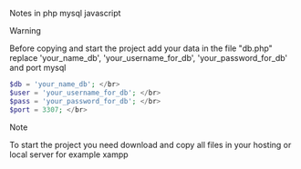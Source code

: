 Notes in php mysql javascript

> [!WARNING]
>Before copying and start the project add your data in the file "db.php"
>replace 'your_name_db', 'your_username_for_db', 'your_password_for_db' and port mysql </br>
>```php
>$db = 'your_name_db'; </br>
>$user = 'your_username_for_db'; </br>
>$pass = 'your_password_for_db'; </br>
>$port = 3307; </br>

> [!NOTE]
> To start the project you need download and copy all files in your hosting or local server for example xampp
